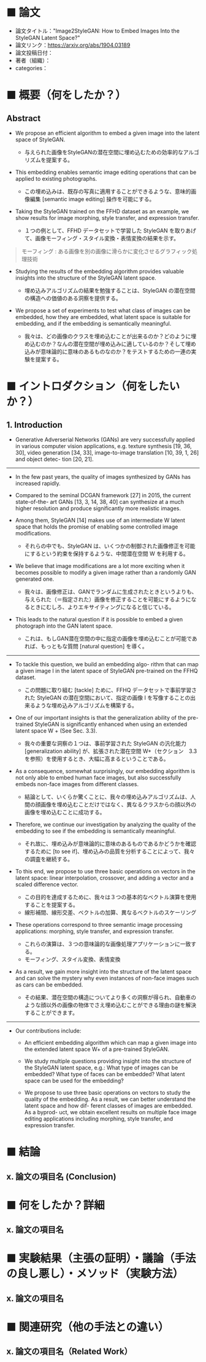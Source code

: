 # ■ 論文
- 論文タイトル："Image2StyleGAN: How to Embed Images Into the StyleGAN Latent Space?"
- 論文リンク：https://arxiv.org/abs/1904.03189
- 論文投稿日付：
- 著者（組織）：
- categories：

# ■ 概要（何をしたか？）

## Abstract

- We propose an efficient algorithm to embed a given image into the latent space of StyleGAN.
    - 与えられた画像をStyleGANの潜在空間に埋め込むための効率的なアルゴリズムを提案する。

- This embedding enables semantic image editing operations that can be applied to existing photographs. 
    - この埋め込みは、既存の写真に適用することができるような、意味的画像編集 [semantic image editing] 操作を可能にする。

- Taking the StyleGAN trained on the FFHD dataset as an example, we show results for image morphing, style transfer, and expression transfer.
    - １つの例として、FFHD データセットで学習した StyleGAN を取りあげて、画像モーフィング・スタイル変換・表情変換の結果を示す。

> モーフィング : ある画像を別の画像に滑らかに変化させるグラフィック処理技術

- Studying the results of the embedding algorithm provides valuable insights into the structure of the StyleGAN latent space.
    - 埋め込みアルゴリズムの結果を勉強することは、StyleGAN の潜在空間の構造への価値のある洞察を提供する。

- We propose a set of experiments to test what class of images can be embedded, how they are embedded, what latent space is suitable for embedding, and if the embedding is semantically meaningful.
    - 我々は、どの画像のクラスを埋め込むことが出来るのか？どのように埋め込むのか？なんの潜在空間が埋め込みに適しているのか？そして埋め込みが意味論的に意味のあるものなのか？をテストするための一連の実験を提案する。


# ■ イントロダクション（何をしたいか？）

## 1. Introduction

- Generative Adverserial Networks (GANs) are very successfully applied in various computer vision applications, e.g. texture synthesis [19, 36, 30], video generation [34, 33], image-to-image translation [10, 39, 1, 26] and object detec- tion [20, 21].


---

- In the few past years, the quality of images synthesized by GANs has increased rapidly.

- Compared to the seminal DCGAN framework [27] in 2015, the current state-of-the- art GANs [13, 3, 14, 38, 40] can synthesize at a much higher resolution and produce significantly more realistic images.

- Among them, StyleGAN [14] makes use of an intermediate W latent space that holds the promise of enabling some controlled image modifications.
    - それらの中でも、StyleGAN は、いくつかの制御された画像修正を可能にするという約束を保持するような、中間潜在空間 W を利用する。

- We believe that image modifications are a lot more exciting when it becomes possible to modify a given image rather than a randomly GAN generated one.
    - 我々は、画像修正は、GANでランダムに生成されたときというよりも、与えられた（＝指定された）画像を修正することを可能にするようになるときにむしろ、よりエキサイティングになると信じている。

- This leads to the natural question if it is possible to embed a given photograph into the GAN latent space.
    - これは、もしGAN潜在空間の中に指定の画像を埋め込むことが可能であれば、もっともな質問 [natural question] を導く。

---

- To tackle this question, we build an embedding algo- rithm that can map a given image I in the latent space of StyleGAN pre-trained on the FFHQ dataset.
    - この問題に取り組む [tackle] ために、FFHQ データセットで事前学習された StyleGAN の潜在空間において、指定の画像 I を写像することの出来るような埋め込みアルゴリズムを構築する。

- One of our important insights is that the generalization ability of the pre-trained StyleGAN is significantly enhanced when using an extended latent space W + (See Sec. 3.3).
    - 我々の重要な洞察の１つは、事前学習された StyleGAN の汎化能力 [generalization ability] が、拡張された潜在空間 W+（セクション　3.3 を参照）を使用するとき、大幅に高まるということである。

- As a consequence, somewhat surprisingly, our embedding algorithm is not only able to embed human face images, but also successfully embeds non-face images from different classes.
    - 結論として、いくらか驚くことに、我々の埋め込みアルゴリズムは、人間の顔画像を埋め込むことだけではなく、異なるクラスからの顔以外の画像を埋め込むことに成功する。

- Therefore, we continue our investigation by analyzing the quality of the embedding to see if the embedding is semantically meaningful.
    - それ故に、埋め込みが意味論的に意味のあるものであるかどうかを確認するために [to see if]、埋め込みの品質を分析することによって、我々の調査を継続する。

- To this end, we propose to use three basic operations on vectors in the latent space: linear interpolation, crossover, and adding a vector and a scaled difference vector.
    - この目的を達成するために、我々は３つの基本的なベクトル演算を使用することを提案する。
    - 線形補間、線形交差、ベクトルの加算、異なるベクトルのスケーリング

- These operations correspond to three semantic image processing applications: morphing, style transfer, and expression transfer.
    - これらの演算は、３つの意味論的な画像処理アプリケーションに一致する。
    - モーフィング、スタイル変換、表情変換

- As a result, we gain more insight into the structure of the latent space and can solve the mystery why even instances of non-face images such as cars can be embedded.
    - その結果、潜在空間の構造についてより多くの洞察が得られ、自動車のような顔以外の画像の物体でさえ埋め込むことができる理由の謎を解決することができます。

---

- Our contributions include:
    - An efficient embedding algorithm which can map a given image into the extended latent space W+ of a pre-trained StyleGAN.

    - We study multiple questions providing insight into the structure of the StyleGAN latent space, e.g.: What type of images can be embedded? What type of faces can be embedded? What latent space can be used for the embedding?

    - We propose to use three basic operations on vectors to study the quality of the embedding. As a result, we can better understand the latent space and how dif- ferent classes of images are embedded. As a byprod- uct, we obtain excellent results on multiple face image editing applications including morphing, style transfer, and expression transfer.


# ■ 結論

## x. 論文の項目名 (Conclusion)


# ■ 何をしたか？詳細

## x. 論文の項目名


# ■ 実験結果（主張の証明）・議論（手法の良し悪し）・メソッド（実験方法）

## x. 論文の項目名


# ■ 関連研究（他の手法との違い）

## x. 論文の項目名（Related Work）


